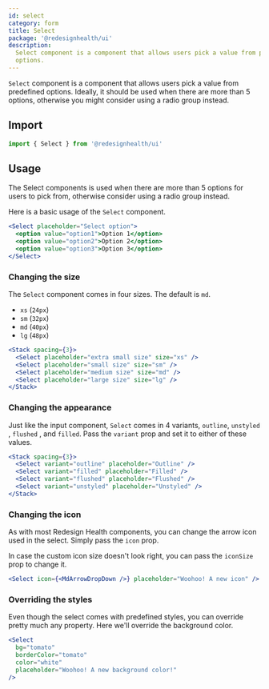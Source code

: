 ```yaml
---
id: select
category: form
title: Select
package: '@redesignhealth/ui'
description:
  Select component is a component that allows users pick a value from predefined
  options.
---
```


`Select` component is a component that allows users pick a value from predefined
options. Ideally, it should be used when there are more than 5 options,
otherwise you might consider using a radio group instead.

## Import

```js
import { Select } from '@redesignhealth/ui'
```

## Usage

The Select components is used when there are more than 5 options for users to
pick from, otherwise consider using a radio group instead.

Here is a basic usage of the `Select` component.

```jsx
<Select placeholder="Select option">
  <option value="option1">Option 1</option>
  <option value="option2">Option 2</option>
  <option value="option3">Option 3</option>
</Select>
```

### Changing the size

The `Select` component comes in four sizes. The default is `md`.

- `xs` (`24px`)
- `sm` (`32px`)
- `md` (`40px`)
- `lg` (`48px`)

```jsx
<Stack spacing={3}>
  <Select placeholder="extra small size" size="xs" />
  <Select placeholder="small size" size="sm" />
  <Select placeholder="medium size" size="md" />
  <Select placeholder="large size" size="lg" />
</Stack>
```

### Changing the appearance

Just like the input component, `Select` comes in 4 variants, `outline`,
`unstyled` , `flushed` , and `filled`. Pass the `variant` prop and set it to
either of these values.

```jsx
<Stack spacing={3}>
  <Select variant="outline" placeholder="Outline" />
  <Select variant="filled" placeholder="Filled" />
  <Select variant="flushed" placeholder="Flushed" />
  <Select variant="unstyled" placeholder="Unstyled" />
</Stack>
```

### Changing the icon

As with most Redesign Health components, you can change the arrow icon used in the
select. Simply pass the `icon` prop.

In case the custom icon size doesn't look right, you can pass the `iconSize`
prop to change it.

```jsx
<Select icon={<MdArrowDropDown />} placeholder="Woohoo! A new icon" />
```

### Overriding the styles

Even though the select comes with predefined styles, you can override pretty
much any property. Here we'll override the background color.

```jsx
<Select
  bg="tomato"
  borderColor="tomato"
  color="white"
  placeholder="Woohoo! A new background color!"
/>
```
